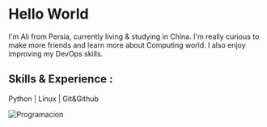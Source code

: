 # Hello World
I'm Ali from Persia, currently living & studying in China. I'm really curious to make more friends and learn more about Computing world.
I also enjoy improving my DevOps skills.

## Skills & Experience : 
Python | Linux | Git&Github

![Programacion](https://user-images.githubusercontent.com/76902438/153940978-5e9e1b25-e4e4-451c-b0cb-ab172d5fbb98.gif)
